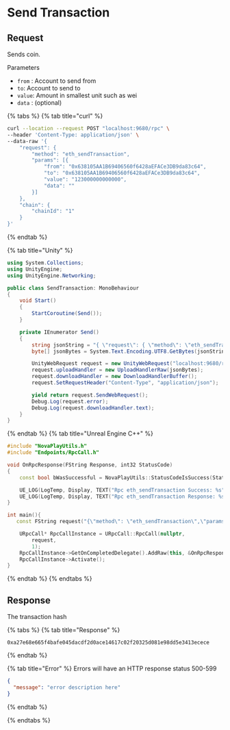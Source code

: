 # Send Transaction

## Request

Sends coin.

Parameters

- `from` : Account to send from
- `to`: Account to send to
- `value`: Amount in smallest unit such as wei
- `data` : (optional)

{% tabs %}
{% tab title="curl" %}

```bash
curl --location --request POST "localhost:9680/rpc" \
--header 'Content-Type: application/json' \
--data-raw '{
    "request": {
        "method": "eth_sendTransaction",
        "params": [{
            "from": "0x638105AA1B69406560f6428aEFACe3DB9da83c64",
            "to": "0x638105AA1B69406560f6428aEFACe3DB9da83c64",
            "value": "123000000000000",
            "data": ""
        }]
    },
    "chain": {
        "chainId": "1"
    }
}'
```

{% endtab %}

{% tab title="Unity" %}

```csharp
using System.Collections;
using UnityEngine;
using UnityEngine.Networking;

public class SendTransaction: MonoBehaviour
{
    void Start()
    {
        StartCoroutine(Send());
    }

    private IEnumerator Send()
    {
        string jsonString = "{ \"request\": { \"method\": \"eth_sendTransaction\", \"params\": [{ \"from\": \"0x638105AA1B69406560f6428aEFACe3DB9da83c64\", \"to\": \"0x638105AA1B69406560f6428aEFACe3DB9da83c64\", \"value\": \"123000000000000\", \"data\": \"\" }] }, \"chain\": { \"chainId\": \"5\" } }";
        byte[] jsonBytes = System.Text.Encoding.UTF8.GetBytes(jsonString);

        UnityWebRequest request = new UnityWebRequest("localhost:9680/rpc", "POST");
        request.uploadHandler = new UploadHandlerRaw(jsonBytes);
        request.downloadHandler = new DownloadHandlerBuffer();
        request.SetRequestHeader("Content-Type", "application/json");

        yield return request.SendWebRequest();
        Debug.Log(request.error);
        Debug.Log(request.downloadHandler.text);
    }
}

```

{% endtab %}
{% tab title="Unreal Engine C++" %}

```cpp
#include "NovaPlayUtils.h"
#include "Endpoints/RpcCall.h"

void OnRpcResponse(FString Response, int32 StatusCode)
{
	const bool bWasSuccessful = NovaPlayUtils::StatusCodeIsSuccess(StatusCode);

	UE_LOG(LogTemp, Display, TEXT("Rpc eth_sendTransaction Success: %s"), bWasSuccessful ? "true" : "false");
	UE_LOG(LogTemp, Display, TEXT("Rpc eth_sendTransaction Response: %s"), *Response);
}

int main(){
   const FString request("{\"method\": \"eth_sendTransaction\",\"params\": [{\"from\": \"0x638105AA1B69406560f6428aEFACe3DB9da83c64\",\"to\": \"0x638105AA1B69406560f6428aEFACe3DB9da83c64\",\"value\": \"123000000000000\",\"data\": \"\"}]}")

	URpcCall* RpcCallInstance = URpcCall::RpcCall(nullptr,
		request,
		1);
	RpcCallInstance->GetOnCompletedDelegate().AddRaw(this, &OnRpcResponse);
	RpcCallInstance->Activate();
}
```

{% endtab %}
{% endtabs %}

## Response

The transaction hash

{% tabs %}
{% tab title="Response" %}

```
0xa27e68e665f4bafe045dacdf2d0ace14617c02f20325d081e98dd5e3413ecece
```

{% endtab %}

{% tab title="Error" %}
Errors will have an HTTP response status 500-599

```json
{
  "message": "error description here"
}
```

{% endtab %}

{% endtabs %}
